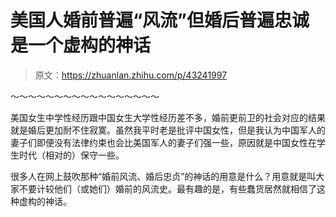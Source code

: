 # 美国人婚前普遍“风流”但婚后普遍忠诚是一个虚构的神话

> 原文：<https://zhuanlan.zhihu.com/p/43241997>

[](https://www.zhihu.com/question/53816637/answer/136873813)

～～～～～～～～～～～～～～～～～

美国女生中学性经历跟中国女生大学性经历差不多，婚前更前卫的社会对应的结果就是婚后更加耐不住寂寞。虽然我平时老是批评中国女性，但是我认为中国军人的妻子们即便没有法律约束也会比美国军人的妻子们强一些，原因就是中国女性在学生时代（相对的）保守一些。

很多人在网上鼓吹那种“婚前风流、婚后忠贞”的神话的用意是什么？用意就是叫大家不要计较他们（或她们）婚前的风流史。最有趣的是，有些蠢货居然就相信了这种虚构的神话。
